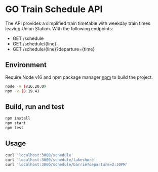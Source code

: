 # GO Train Schedule API

The API provides a simplified train timetable with weekday train times leaving Union Station. With the following endpoints:

- GET /schedule
- GET /schedule/{line}
- GET /schedule/{line}?departure={time}

## Environment

Require Node v16 and npm package manager [npm](https://docs.npmjs.com/downloading-and-installing-node-js-and-npm) to build the project.

```bash
node -v (v16.20.0)
npm -v (8.19.4)
```

## Build, run and test

```bash
npm install
npm start
npm test
```

## Usage

```bash
curl 'localhost:3000/schedule'
curl 'localhost:3000/schedule/lakeshore'
curl 'localhost:3000/schedule/barrie?departure=2:30PM'
```
